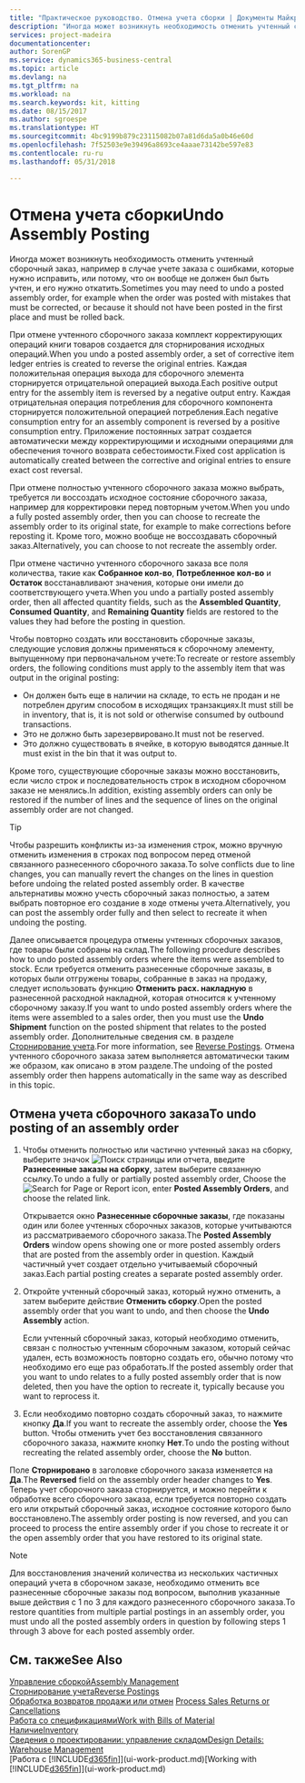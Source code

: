 ```yaml
---
title: "Практическое руководство. Отмена учета сборки | Документы Майкрософт"
description: "Иногда может возникнуть необходимость отменить учтенный сборочный заказ, например в случае учете заказа с ошибками, которые нужно исправить, или потому, что он вообще не должен был быть учтен, и его нужно откатить."
services: project-madeira
documentationcenter: 
author: SorenGP
ms.service: dynamics365-business-central
ms.topic: article
ms.devlang: na
ms.tgt_pltfrm: na
ms.workload: na
ms.search.keywords: kit, kitting
ms.date: 08/15/2017
ms.author: sgroespe
ms.translationtype: HT
ms.sourcegitcommit: 4bc9199b879c23115082b07a81d6da5a0b46e60d
ms.openlocfilehash: 7f52503e9e39496a8693ce4aaae73142be597e83
ms.contentlocale: ru-ru
ms.lasthandoff: 05/31/2018

---
```

# <a name="undo-assembly-posting"></a><span data-ttu-id="f64c0-103">Отмена учета сборки</span><span class="sxs-lookup"><span data-stu-id="f64c0-103">Undo Assembly Posting</span></span>
<span data-ttu-id="f64c0-104">Иногда может возникнуть необходимость отменить учтенный сборочный заказ, например в случае учете заказа с ошибками, которые нужно исправить, или потому, что он вообще не должен был быть учтен, и его нужно откатить.</span><span class="sxs-lookup"><span data-stu-id="f64c0-104">Sometimes you may need to undo a posted assembly order, for example when the order was posted with mistakes that must be corrected, or because it should not have been posted in the first place and must be rolled back.</span></span>

<span data-ttu-id="f64c0-105">При отмене учтенного сборочного заказа комплект корректирующих операций книги товаров создается для сторнирования исходных операций.</span><span class="sxs-lookup"><span data-stu-id="f64c0-105">When you undo a posted assembly order, a set of corrective item ledger entries is created to reverse the original entries.</span></span> <span data-ttu-id="f64c0-106">Каждая положительная операция выхода для сборочного элемента сторнируется отрицательной операцией выхода.</span><span class="sxs-lookup"><span data-stu-id="f64c0-106">Each positive output entry for the assembly item is reversed by a negative output entry.</span></span> <span data-ttu-id="f64c0-107">Каждая отрицательная операция потребления для сборочного компонента сторнируется положительной операцией потребления.</span><span class="sxs-lookup"><span data-stu-id="f64c0-107">Each negative consumption entry for an assembly component is reversed by a positive consumption entry.</span></span> <span data-ttu-id="f64c0-108">Приложение постоянных затрат создается автоматически между корректирующими и исходными операциями для обеспечения точного возврата себестоимости.</span><span class="sxs-lookup"><span data-stu-id="f64c0-108">Fixed cost application is automatically created between the corrective and original entries to ensure exact cost reversal.</span></span>  

<span data-ttu-id="f64c0-109">При отмене полностью учтенного сборочного заказа можно выбрать, требуется ли воссоздать исходное состояние сборочного заказа, например для корректировки перед повторным учетом.</span><span class="sxs-lookup"><span data-stu-id="f64c0-109">When you undo a fully posted assembly order, then you can choose to recreate the assembly order to its original state, for example to make corrections before reposting it.</span></span> <span data-ttu-id="f64c0-110">Кроме того, можно вообще не воссоздавать сборочный заказ.</span><span class="sxs-lookup"><span data-stu-id="f64c0-110">Alternatively, you can choose to not recreate the assembly order.</span></span>  

<span data-ttu-id="f64c0-111">При отмене частично учтенного сборочного заказа все поля количества, такие как **Собранное кол-во**, **Потребленное кол-во** и **Остаток** восстанавливают значения, которые они имели до соответствующего учета.</span><span class="sxs-lookup"><span data-stu-id="f64c0-111">When you undo a partially posted assembly order, then all affected quantity fields, such as the **Assembled Quantity**, **Consumed Quantity**, and **Remaining Quantity** fields are restored to the values they had before the posting in question.</span></span>  

<span data-ttu-id="f64c0-112">Чтобы повторно создать или восстановить сборочные заказы, следующие условия должны применяться к сборочному элементу, выпущенному при первоначальном учете:</span><span class="sxs-lookup"><span data-stu-id="f64c0-112">To recreate or restore assembly orders, the following conditions must apply to the assembly item that was output in the original posting:</span></span>  

-   <span data-ttu-id="f64c0-113">Он должен быть еще в наличии на складе, то есть не продан и не потреблен другим способом в исходящих транзакциях.</span><span class="sxs-lookup"><span data-stu-id="f64c0-113">It must still be in inventory, that is, it is not sold or otherwise consumed by outbound transactions.</span></span>  
-   <span data-ttu-id="f64c0-114">Это не должно быть зарезервировано.</span><span class="sxs-lookup"><span data-stu-id="f64c0-114">It must not be reserved.</span></span>  
-   <span data-ttu-id="f64c0-115">Это должно существовать в ячейке, в которую выводятся данные.</span><span class="sxs-lookup"><span data-stu-id="f64c0-115">It must exist in the bin that it was output to.</span></span>  

<span data-ttu-id="f64c0-116">Кроме того, существующие сборочные заказы можно восстановить, если число строк и последовательность строк в исходном сборочном заказе не менялись.</span><span class="sxs-lookup"><span data-stu-id="f64c0-116">In addition, existing assembly orders can only be restored if the number of lines and the sequence of lines on the original assembly order are not changed.</span></span>  

> [!TIP]  
>  <span data-ttu-id="f64c0-117">Чтобы разрешить конфликты из-за изменения строк, можно вручную отменить изменения в строках под вопросом перед отменой связанного разнесенного сборочного заказа.</span><span class="sxs-lookup"><span data-stu-id="f64c0-117">To solve conflicts due to line changes, you can manually revert the changes on the lines in question before undoing the related posted assembly order.</span></span> <span data-ttu-id="f64c0-118">В качестве альтернативы можно учесть сборочный заказ полностью, а затем выбрать повторное его создание в ходе отмены учета.</span><span class="sxs-lookup"><span data-stu-id="f64c0-118">Alternatively, you can post the assembly order fully and then select to recreate it when undoing the posting.</span></span>  

<span data-ttu-id="f64c0-119">Далее описывается процедура отмены учтенных сборочных заказов, где товары были собраны на склад.</span><span class="sxs-lookup"><span data-stu-id="f64c0-119">The following procedure describes how to undo posted assembly orders where the items were assembled to stock.</span></span> <span data-ttu-id="f64c0-120">Если требуется отменить разнесенные сборочные заказы, в которых были отгружены товары, собранные в заказ на продажу, следует использовать функцию **Отменить расх. накладную** в разнесенной расходной накладной, которая относится к учтенному сборочному заказу.</span><span class="sxs-lookup"><span data-stu-id="f64c0-120">If you want to undo posted assembly orders where the items were assembled to a sales order, then you must use the **Undo Shipment** function on the posted shipment that relates to the posted assembly order.</span></span> <span data-ttu-id="f64c0-121">Дополнительные сведения см. в разделе [Сторнирование учета](finance-how-reverse-journal-posting.md).</span><span class="sxs-lookup"><span data-stu-id="f64c0-121">For more information, see [Reverse Postings](finance-how-reverse-journal-posting.md).</span></span> <span data-ttu-id="f64c0-122">Отмена учтенного сборочного заказа затем выполняется автоматически таким же образом, как описано в этом разделе.</span><span class="sxs-lookup"><span data-stu-id="f64c0-122">The undoing of the posted assembly order then happens automatically in the same way as described in this topic.</span></span>  

## <a name="to-undo-posting-of-an-assembly-order"></a><span data-ttu-id="f64c0-123">Отмена учета сборочного заказа</span><span class="sxs-lookup"><span data-stu-id="f64c0-123">To undo posting of an assembly order</span></span>  
1.  <span data-ttu-id="f64c0-124">Чтобы отменить полностью или частично учтенный заказ на сборку, выберите значок ![Поиск страницы или отчета](media/ui-search/search_small.png "значок поиска страницы или отчета"), введите **Разнесенные заказы на сборку**, затем выберите связанную ссылку.</span><span class="sxs-lookup"><span data-stu-id="f64c0-124">To undo a fully or partially posted assembly order, Choose the ![Search for Page or Report](media/ui-search/search_small.png "Search for Page or Report icon") icon, enter **Posted Assembly Orders**, and choose the related link.</span></span>  

    <span data-ttu-id="f64c0-125">Открывается окно **Разнесенные сборочные заказы**, где показаны один или более учтенных сборочных заказов, которые учитываются из рассматриваемого сборочного заказа.</span><span class="sxs-lookup"><span data-stu-id="f64c0-125">The **Posted Assembly Orders** window opens showing one or more posted assembly orders that are posted from the assembly order in question.</span></span> <span data-ttu-id="f64c0-126">Каждый частичный учет создает отдельно учитываемый сборочный заказ.</span><span class="sxs-lookup"><span data-stu-id="f64c0-126">Each partial posting creates a separate posted assembly order.</span></span>  
2.  <span data-ttu-id="f64c0-127">Откройте учтенный сборочный заказ, который нужно отменить, а затем выберите действие **Отменить сборку**.</span><span class="sxs-lookup"><span data-stu-id="f64c0-127">Open the posted assembly order that you want to undo, and then choose the **Undo Assembly** action.</span></span>  

    <span data-ttu-id="f64c0-128">Если учтенный сборочный заказ, который необходимо отменить, связан с полностью учтенным сборочным заказом, который сейчас удален, есть возможность повторно создать его, обычно потому что необходимо его еще раз обработать.</span><span class="sxs-lookup"><span data-stu-id="f64c0-128">If the posted assembly order that you want to undo relates to a fully posted assembly order that is now deleted, then you have the option to recreate it, typically because you want to reprocess it.</span></span>  
3.  <span data-ttu-id="f64c0-129">Если необходимо повторно создать сборочный заказ, то нажмите кнопку **Да**.</span><span class="sxs-lookup"><span data-stu-id="f64c0-129">If you want to recreate the assembly order, choose the **Yes** button.</span></span> <span data-ttu-id="f64c0-130">Чтобы отменить учет без восстановления связанного сборочного заказа, нажмите кнопку **Нет**.</span><span class="sxs-lookup"><span data-stu-id="f64c0-130">To undo the posting without recreating the related assembly order, choose the **No** button.</span></span>  

<span data-ttu-id="f64c0-131">Поле **Сторнировано** в заголовке сборочного заказа изменяется на **Да**.</span><span class="sxs-lookup"><span data-stu-id="f64c0-131">The **Reversed** field on the assembly order header changes to **Yes**.</span></span> <span data-ttu-id="f64c0-132">Теперь учет сборочного заказа сторнируется, и можно перейти к обработке всего сборочного заказа, если требуется повторно создать его или открытый сборочный заказ, исходное состояние которого было восстановлено.</span><span class="sxs-lookup"><span data-stu-id="f64c0-132">The assembly order posting is now reversed, and you can proceed to process the entire assembly order if you chose to recreate it or the open assembly order that you have restored to its original state.</span></span>  

> [!NOTE]  
>  <span data-ttu-id="f64c0-133">Для восстановления значений количества из нескольких частичных операций учета в сборочном заказе, необходимо отменить все разнесенные сборочные заказы под вопросом, выполнив указанные выше действия с 1 по 3 для каждого разнесенного сборочного заказа.</span><span class="sxs-lookup"><span data-stu-id="f64c0-133">To restore quantities from multiple partial postings in an assembly order, you must undo all the posted assembly orders in question by following steps 1 through 3 above for each posted assembly order.</span></span>  

## <a name="see-also"></a><span data-ttu-id="f64c0-134">См. также</span><span class="sxs-lookup"><span data-stu-id="f64c0-134">See Also</span></span>  
[<span data-ttu-id="f64c0-135">Управление сборкой</span><span class="sxs-lookup"><span data-stu-id="f64c0-135">Assembly Management</span></span>](assembly-assemble-items.md)  
[<span data-ttu-id="f64c0-136">Сторнирование учета</span><span class="sxs-lookup"><span data-stu-id="f64c0-136">Reverse Postings</span></span>](finance-how-reverse-journal-posting.md)  
<span data-ttu-id="f64c0-137">[Обработка возвратов продажи или отмен](sales-how-process-sales-returns-cancellations.md)  </span><span class="sxs-lookup"><span data-stu-id="f64c0-137">[Process Sales Returns or Cancellations](sales-how-process-sales-returns-cancellations.md)  </span></span>  
[<span data-ttu-id="f64c0-138">Работа со спецификациями</span><span class="sxs-lookup"><span data-stu-id="f64c0-138">Work with Bills of Material</span></span>](inventory-how-work-BOMs.md)  
[<span data-ttu-id="f64c0-139">Наличие</span><span class="sxs-lookup"><span data-stu-id="f64c0-139">Inventory</span></span>](inventory-manage-inventory.md)  
[<span data-ttu-id="f64c0-140">Сведения о проектировании: управление складом</span><span class="sxs-lookup"><span data-stu-id="f64c0-140">Design Details: Warehouse Management</span></span>](design-details-warehouse-management.md)  
<span data-ttu-id="f64c0-141">[Работа с [!INCLUDE[d365fin](includes/d365fin_md.md)]](ui-work-product.md)</span><span class="sxs-lookup"><span data-stu-id="f64c0-141">[Working with [!INCLUDE[d365fin](includes/d365fin_md.md)]](ui-work-product.md)</span></span>

